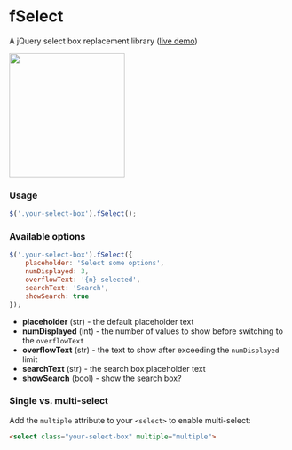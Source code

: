 # fSelect
A jQuery select box replacement library ([live demo](https://jsfiddle.net/r0pw7g11/3/))

<img src="http://i.imgur.com/yXOv8DG.png" width="208" height="223" />

### Usage

```javascript
$('.your-select-box').fSelect();
```

### Available options

```javascript
$('.your-select-box').fSelect({
    placeholder: 'Select some options',
    numDisplayed: 3,
    overflowText: '{n} selected',
    searchText: 'Search',
    showSearch: true
});
```

* **placeholder** (str) - the default placeholder text
* **numDisplayed** (int) - the number of values to show before switching to the `overflowText`
* **overflowText** (str) - the text to show after exceeding the `numDisplayed` limit
* **searchText** (str) - the search box placeholder text
* **showSearch** (bool) - show the search box?

### Single vs. multi-select

Add the `multiple` attribute to your `<select>` to enable multi-select:

```html
<select class="your-select-box" multiple="multiple">
```
